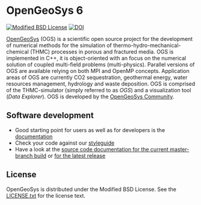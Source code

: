 OpenGeoSys 6
============

[![Modified BSD License](http://img.shields.io/badge/license-BSD-blue.svg?style=flat-square)](https://gitlab.opengeosys.org/ogs/ogs/-/blob/master/LICENSE.txt)
[![DOI](https://zenodo.org/badge/1701384.svg)](https://zenodo.org/badge/latestdoi/1701384)

[OpenGeoSys][ogs] (OGS) is a scientific open source project for the development of
numerical methods for the simulation of thermo-hydro-mechanical-chemical
(THMC) processes in porous and fractured media. OGS is implemented in C++, it
is object-oriented with an focus on the numerical solution of coupled multi-field
problems (multi-physics). Parallel versions of OGS are available relying on
both MPI and OpenMP concepts. Application areas of OGS are currently CO2
sequestration, geothermal energy, water resources management, hydrology and
waste deposition. OGS is comprised of the THMC-simulator (simply referred to as
*OGS*) and a visualization tool (*Data Explorer*). OGS is developed by the
[OpenGeoSys Community][ogs].

## Software development ##

- Good starting point for users as well as for developers is the [documentation][documentation]
- Check your code against our [styleguide](http://ufz.github.io/styleguide/cppguide.xml)
- Have a look at the [source code documentation for the current master-branch build][docs-master] or [for the latest release][docs-release]

## License ##

OpenGeoSys is distributed under the Modified BSD License. See the
[LICENSE.txt][license-source] for the license text.

[ogs]: https://www.opengeosys.org
[documentation]: https://www.opengeosys.org/docs/
[docs-master]: https://doxygen.opengeosys.org/
[docs-release]: https://doxygen.opengeosys.org/v6.4.0
[license-source]: https://github.com/ufz/ogs/blob/master/LICENSE.txt
